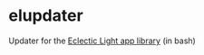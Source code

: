 # elupdater
Updater for the [Eclectic Light app library](https://eclecticlight.co/updates-sierra-and-high-sierra/) (in bash)

